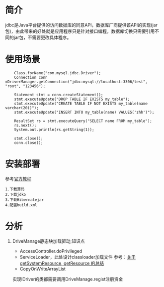 # 简介
    
jdbc是Java平台提供的访问数据库的同意API，数据库厂商提供该API的实现(jar包)，由此带来的好处就是应用程序只是针对接口编程，数据库切换只需要引用不同的jar包，不需要更改具体程序。


# 使用场景
```
    Class.forName("com.mysql.jdbc.Driver");
    Connection conn =DriverManager.getConnection("jdbc:mysql://localhost:3306/test", "root", "123456");

    Statement stmt = conn.createStatement();
    stmt.executeUpdate("DROP TABLE IF EXISTS my_table");
    stmt.executeUpdate("CREATE TABLE IF NOT EXISTS my_table(name varchar(20))");
    stmt.executeUpdate("INSERT INTO my_table(name) VALUES('zhh')");

    ResultSet rs = stmt.executeQuery("SELECT name FROM my_table");
    rs.next();
    System.out.println(rs.getString(1));

    stmt.close();
    conn.close();
```

# 安装部署
参考[官方教程](https://dev.mysql.com/doc/connector-j/5.1/en/connector-j-installing-source.html)

    1.下载源码
    2.下载jdk5
    3.下载Hibernatejar
    4.配置build.xml
    

# 分析

1. DriveManage静态块加载驱动,知识点
    * AccessController.doPrivileged
    * ServiceLoader，此处设计classloader加载文件
    参考：[关于getSystemResource, getResource 的总结](http://www.cnblogs.com/drwong/p/5389631.html)
    * CopyOnWriteArrayList

    实现IDriver的类都需要调用DriveManage.regist注册资金

    
